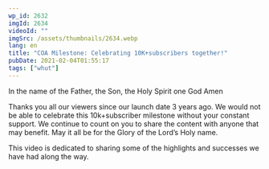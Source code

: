 ```yaml
---
wp_id: 2632
imgId: 2634
videoId: ""
imgSrc: /assets/thumbnails/2634.webp
lang: en
title: "COA Milestone: Celebrating 10K+subscribers together!"
pubDate: 2021-02-04T01:55:17
tags: ["whut"]
---
```


<!-- page: 6 -->

<p>In the name of the Father, the Son, the Holy Spirit one God Amen</p>
<p>Thanks you all our viewers since our launch date 3 years ago. We would not be able to celebrate this 10k+subscriber milestone without your constant support. We continue to count on you to share the content with anyone that may benefit. May it all be for the Glory of the Lord&#8217;s Holy name.</p>
<p>This video is dedicated to sharing some of the highlights and successes we have had along the way.</p>
